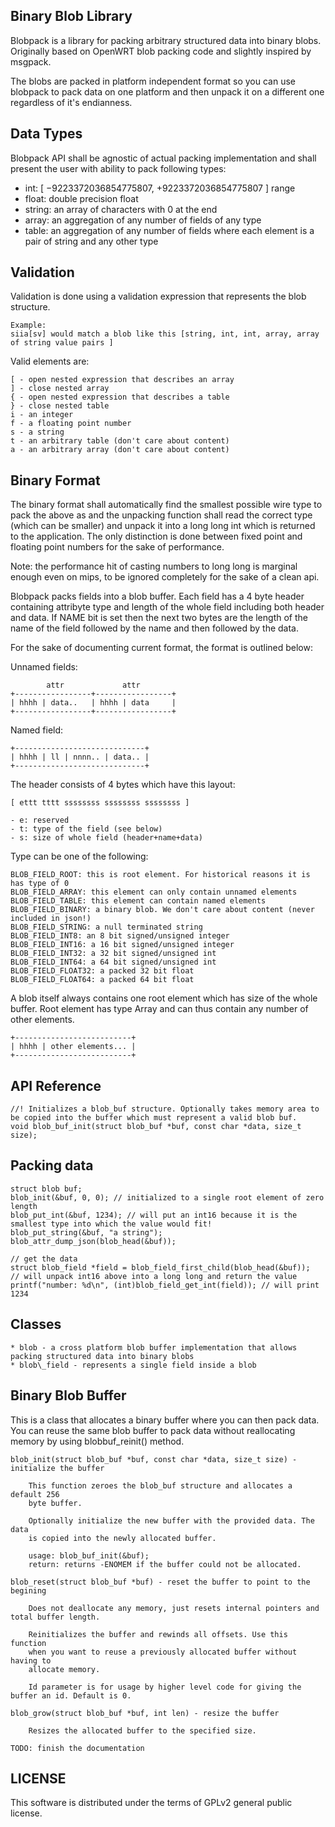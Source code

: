 Binary Blob Library
-------------------

Blobpack is a library for packing arbitrary structured data into binary blobs.
Originally based on OpenWRT blob packing code and slightly inspired by msgpack. 

The blobs are packed in platform independent format so you can use blobpack to
pack data on one platform and then unpack it on a different one regardless of
it's endianness. 

Data Types
-------------

Blobpack API shall be agnostic of actual packing implementation and shall
present the user with ability to pack following types: 

- int: [ −9223372036854775807, +9223372036854775807 ] range
- float: double precision float 
- string: an array of characters with 0 at the end
- array: an aggregation of any number of fields of any type
- table: an aggregation of any number of fields where each element is a pair of string and any other type

Validation
----------

Validation is done using a validation expression that represents the blob structure. 

	Example:
	siia[sv] would match a blob like this [string, int, int, array, array of string value pairs ]

Valid elements are: 
	
	[ - open nested expression that describes an array
	] - close nested array
	{ - open nested expression that describes a table
	} - close nested table
	i - an integer
	f - a floating point number
	s - a string
	t - an arbitrary table (don't care about content)
	a - an arbitrary array (don't care about content) 

Binary Format
-------------
The binary format shall automatically find the smallest possible wire type to
pack the above as and the unpacking function shall read the correct type (which
can be smaller) and unpack it into a long long int which is returned to the
application. The only distinction is done between fixed point and floating
point numbers for the sake of performance.  

Note: the performance hit of casting numbers to long long is marginal enough
even on mips, to be ignored completely for the sake of a clean api. 

Blobpack packs fields into a blob buffer. Each field has a 4 byte
header containing attribyte type and length of the whole field including
both header and data. If NAME bit is set then the next two bytes are the length
of the name of the field followed by the name and then followed by the
data. 

For the sake of documenting current format, the format is outlined below: 

Unnamed fields: 

            attr             attr
	+-----------------+-----------------+
	| hhhh | data..   | hhhh | data     |  
	+-----------------+-----------------+

Named field: 
	
	+-----------------------------+
	| hhhh | ll | nnnn.. | data.. | 
	+-----------------------------+

The header consists of 4 bytes which have this layout: 

	[ ettt tttt ssssssss ssssssss ssssssss ]

	- e: reserved
	- t: type of the field (see below)
	- s: size of whole field (header+name+data)

Type can be one of the following: 

	BLOB_FIELD_ROOT: this is root element. For historical reasons it is has type of 0 
	BLOB_FIELD_ARRAY: this element can only contain unnamed elements
	BLOB_FIELD_TABLE: this element can contain named elements
	BLOB_FIELD_BINARY: a binary blob. We don't care about content (never included in json!) 
	BLOB_FIELD_STRING: a null terminated string
	BLOB_FIELD_INT8: an 8 bit signed/unsigned integer 
	BLOB_FIELD_INT16: a 16 bit signed/unsigned integer
	BLOB_FIELD_INT32: a 32 bit signed/unsigned int
	BLOB_FIELD_INT64: a 64 bit signed/unsigned int
	BLOB_FIELD_FLOAT32: a packed 32 bit float
	BLOB_FIELD_FLOAT64: a packed 64 bit float

A blob itself always contains one root element which has size of the whole
buffer. Root element has type Array and can thus contain any number of other
elements.    

    +--------------------------+
	| hhhh | other elements... |
	+--------------------------+

API Reference
-------------
	
	//! Initializes a blob_buf structure. Optionally takes memory area to be copied into the buffer which must represent a valid blob buf. 
	void blob_buf_init(struct blob_buf *buf, const char *data, size_t size);
		
Packing data
------------

	struct blob buf; 
	blob_init(&buf, 0, 0); // initialized to a single root element of zero length
	blob_put_int(&buf, 1234); // will put an int16 because it is the smallest type into which the value would fit! 
	blob_put_string(&buf, "a string"); 
	blob_attr_dump_json(blob_head(&buf)); 
	
	// get the data
	struct blob_field *field = blob_field_first_child(blob_head(&buf)); 
	// will unpack int16 above into a long long and return the value
	printf("number: %d\n", (int)blob_field_get_int(field)); // will print 1234

Classes
-------

	* blob - a cross platform blob buffer implementation that allows packing structured data into binary blobs
	* blob\_field - represents a single field inside a blob

Binary Blob Buffer
------------------

This is a class that allocates a binary buffer where you can then pack data. You can reuse the same blob buffer to pack data without reallocating memory by using blobbuf\_reinit() method. 
	
	blob_init(struct blob_buf *buf, const char *data, size_t size) - initialize the buffer
		
		This function zeroes the blob_buf structure and allocates a default 256
		byte buffer.
		
		Optionally initialize the new buffer with the provided data. The data
		is copied into the newly allocated buffer.  
			
		usage: blob_buf_init(&buf); 
		return: returns -ENOMEM if the buffer could not be allocated. 

	blob_reset(struct blob_buf *buf) - reset the buffer to point to the begining 

		Does not deallocate any memory, just resets internal pointers and total buffer length. 
		
		Reinitializes the buffer and rewinds all offsets. Use this function
		when you want to reuse a previously allocated buffer without having to
		allocate memory. 
		
		Id parameter is for usage by higher level code for giving the buffer an id. Default is 0. 

	blob_grow(struct blob_buf *buf, int len) - resize the buffer
		
		Resizes the allocated buffer to the specified size.  

	TODO: finish the documentation

LICENSE
-------

This software is distributed under the terms of GPLv2 general public license. 
